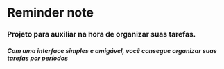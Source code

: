 <h1> Reminder note </h1>

<h3>Projeto para auxiliar na hora de organizar suas tarefas. </h3>

<h5> Com uma interface simples e amigável, você consegue organizar suas tarefas por períodos</h5>
